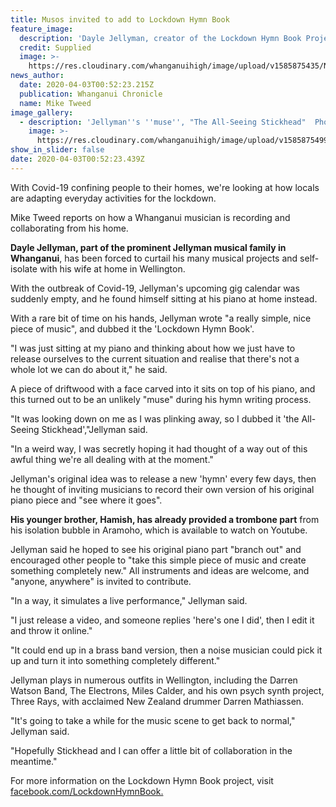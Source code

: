 ```yaml
---
title: Musos invited to add to Lockdown Hymn Book
feature_image:
  description: 'Dayle Jellyman, creator of the Lockdown Hymn Book Project.'
  credit: Supplied
  image: >-
    https://res.cloudinary.com/whanganuihigh/image/upload/v1585875435/News/Dale_Jellyman._Chron_3.4.20.jpg
news_author:
  date: 2020-04-03T00:52:23.215Z
  publication: Whanganui Chronicle
  name: Mike Tweed
image_gallery:
  - description: 'Jellyman''s ''muse'', "The All-Seeing Stickhead"  Photo / Supplied.'
    image: >-
      https://res.cloudinary.com/whanganuihigh/image/upload/v1585875499/News/Dale_Jellyman.._Chron_3.4.20.jpg
show_in_slider: false
date: 2020-04-03T00:52:23.439Z
---
```

With Covid-19 confining people to their homes, we're looking at how locals are adapting everyday activities for the lockdown.

Mike Tweed reports on how a Whanganui musician is recording and collaborating from his home.

**Dayle Jellyman, part of the prominent Jellyman musical family in Whanganui**, has been forced to curtail his many musical projects and self-isolate with his wife at home in Wellington.

With the outbreak of Covid-19, Jellyman's upcoming gig calendar was suddenly empty, and he found himself sitting at his piano at home instead.

With a rare bit of time on his hands, Jellyman wrote "a really simple, nice piece of music", and dubbed it the 'Lockdown Hymn Book'.

"I was just sitting at my piano and thinking about how we just have to release ourselves to the current situation and realise that there's not a whole lot we can do about it," he said.

A piece of driftwood with a face carved into it sits on top of his piano, and this turned out to be an unlikely "muse" during his hymn writing process.

"It was looking down on me as I was plinking away, so I dubbed it 'the All-Seeing Stickhead',"Jellyman said.

"In a weird way, I was secretly hoping it had thought of a way out of this awful thing we're all dealing with at the moment."

Jellyman's original idea was to release a new 'hymn' every few days, then he thought of inviting musicians to record their own version of his original piano piece and "see where it goes".

**His younger brother, Hamish, has already provided a trombone part** from his isolation bubble in Aramoho, which is available to watch on Youtube.

Jellyman said he hoped to see his original piano part "branch out" and encouraged other people to "take this simple piece of music and create something completely new." All instruments and ideas are welcome, and "anyone, anywhere" is invited to contribute.

"In a way, it simulates a live performance," Jellyman said.

"I just release a video, and someone replies 'here's one I did', then I edit it and throw it online."

"It could end up in a brass band version, then a noise musician could pick it up and turn it into something completely different."

Jellyman plays in numerous outfits in Wellington, including the Darren Watson Band, The Electrons, Miles Calder, and his own psych synth project, Three Rays, with acclaimed New Zealand drummer Darren Mathiassen.

"It's going to take a while for the music scene to get back to normal," Jellyman said.

"Hopefully Stickhead and I can offer a little bit of collaboration in the meantime."

For more information on the Lockdown Hymn Book project, visit [facebook.com/LockdownHymnBook.](https://www.youtube.com/watch?v=2ml88EDvPHk&list=PLR47lFBg3-pBNPZvHTNf5zb-J4531pxLB&index=3&t=0s)